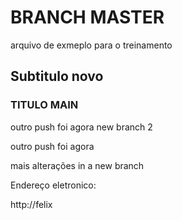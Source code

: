 # BRANCH MASTER

arquivo de exmeplo para o treinamento

## Subtitulo novo

### TITULO MAIN

outro push foi agora new branch 2

outro push foi agora


mais alterações in a new branch


Endereço eletronico:

http://felix

